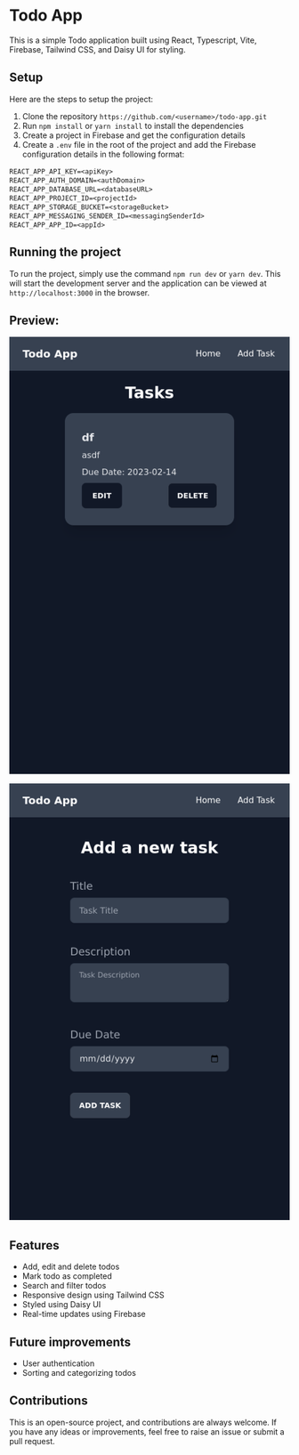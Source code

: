 # Todo App

This is a simple Todo application built using React, Typescript, Vite, Firebase, Tailwind CSS, and Daisy UI for styling.

## Setup

Here are the steps to setup the project:

1. Clone the repository `https://github.com/<username>/todo-app.git`
2. Run `npm install` or `yarn install` to install the dependencies
3. Create a project in Firebase and get the configuration details
4. Create a `.env` file in the root of the project and add the Firebase configuration details in the following format:

```
REACT_APP_API_KEY=<apiKey>
REACT_APP_AUTH_DOMAIN=<authDomain>
REACT_APP_DATABASE_URL=<databaseURL>
REACT_APP_PROJECT_ID=<projectId>
REACT_APP_STORAGE_BUCKET=<storageBucket>
REACT_APP_MESSAGING_SENDER_ID=<messagingSenderId>
REACT_APP_APP_ID=<appId>
```

## Running the project

To run the project, simply use the command `npm run dev` or `yarn dev`. This will start the development server and the application can be viewed at `http://localhost:3000` in the browser.

## Preview:

![1675248261509](image/README/1675248261509.png)

![1675248280595](image/README/1675248280595.png)

## Features

- Add, edit and delete todos
- Mark todo as completed
- Search and filter todos
- Responsive design using Tailwind CSS
- Styled using Daisy UI
- Real-time updates using Firebase

## Future improvements

- User authentication
- Sorting and categorizing todos

## Contributions

This is an open-source project, and contributions are always welcome. If you have any ideas or improvements, feel free to raise an issue or submit a pull request.
